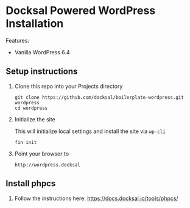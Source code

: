 # Docksal Powered WordPress Installation

Features:

- Vanilla WordPress 6.4

## Setup instructions

1. Clone this repo into your Projects directory

    ```
    git clone https://github.com/docksal/boilerplate-wordpress.git wordpress
    cd wordpress
    ```

1. Initialize the site

    This will initialize local settings and install the site via `wp-cli`

    ```
    fin init
    ```

1. Point your browser to

    ```
    http://wordpress.docksal
    ```
    
## Install phpcs

1. Follow the instructions here: https://docs.docksal.io/tools/phpcs/
